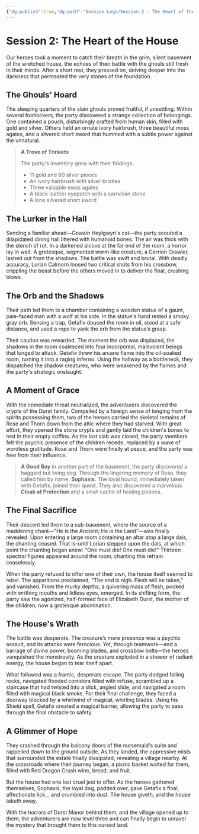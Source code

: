 ```yaml
---
{"dg-publish":true,"dg-path":"Session Logs/Session 2 - The Heart of the House.md","permalink":"/session-logs/session-2-the-heart-of-the-house/"}
---
```


# Session 2: The Heart of the House

Our heroes took a moment to catch their breath in the grim, silent basement of the wretched house, the echoes of their battle with the ghouls still fresh in their minds. After a short rest, they pressed on, delving deeper into the darkness that permeated the very stones of the foundation.

## The Ghouls' Hoard

The sleeping quarters of the slain ghouls proved fruitful, if unsettling. Within several footlockers, the party discovered a strange collection of belongings. One contained a pouch, disturbingly crafted from human skin, filled with gold and silver. Others held an ornate ivory hairbrush, three beautiful moss agates, and a silvered short sword that hummed with a subtle power against the unnatural.

> **A Trove of Trinkets**
> 
> The party's inventory grew with their findings:
> - 11 gold and 60 silver pieces
> - An ivory hairbrush with silver bristles
> - Three valuable moss agates
> - A black leather eyepatch with a carnelian stone
> - A lone silvered short sword

## The Lurker in the Hall

Sending a familiar ahead—Gowain Heylgwyn's cat—the party scouted a dilapidated dining hall littered with humanoid bones. The air was thick with the stench of rot. In a darkened alcove at the far end of the room, a horror lay in wait. A grotesque, segmented worm-like creature, a Carrion Crawler, lashed out from the shadows. The battle was swift and brutal. With deadly accuracy, Lorian Calmorn loosed two critical shots from his crossbow, crippling the beast before the others moved in to deliver the final, crushing blows.

## The Orb and the Shadows

Their path led them to a chamber containing a wooden statue of a gaunt, pale-faced man with a wolf at his side. In the statue's hand rested a smoky gray orb. Sensing a trap, Getafix  doused the room in oil, stood at a safe distance, and used a rope to yank the orb from the statue’s grasp.

Their caution was rewarded. The moment the orb was displaced, the shadows in the room coalesced into four incorporeal, malevolent beings that lunged to attack. Getafix threw his arcane flame into the oil-soaked room, turning it into a raging inferno. Using the hallway as a bottleneck, they dispatched the shadow creatures, who were weakened by the flames and the party's strategic onslaught.

## A Moment of Grace

With the immediate threat neutralized, the adventurers discovered the crypts of the Durst family. Compelled by a foreign sense of longing from the spirits possessing them, two of the heroes carried the skeletal remains of Rose and Thorn down from the attic where they had starved. With great effort, they opened the stone crypts and gently laid the children's bones to rest in their empty coffins. As the last slab was closed, the party members felt the psychic presence of the children recede, replaced by a wave of wordless gratitude. Rose and Thorn were finally at peace, and the party was free from their influence.

> **A Good Boy**
> In another part of the basement, the party discovered a haggard but living dog. Through the lingering memory of Rose, they called him by name: **Sophaxis**. The loyal hound, immediately taken with Getafix, joined their quest. They also discovered a marvelous **Cloak of Protection** and a small cache of healing potions.

## The Final Sacrifice

Their descent led them to a sub-basement, where the source of a maddening chant—"He is the Ancient; He is the Land"—was finally revealed. Upon entering a large room containing an altar atop a large dais, the chanting ceased. That is–until Lorian stepped upon the dais, at which point the chanting began anew: "One must die! One must die!"
Thirteen spectral figures appeared around the room, chanting this refrain ceaselessly.

When the party refused to offer one of their own, the house itself seemed to rebel. The apparitions proclaimed, "The end is nigh. Flesh will be taken," and vanished. From the murky depths, a quivering mass of flesh, pocked with writhing mouths and lidless eyes, emerged. In its shifting form, the party saw the agonized, half-formed face of Elizabeth Durst, the mother of the children, now a grotesque abomination.

## The House's Wrath

The battle was desperate. The creature’s mere presence was a psychic assault, and its attacks were ferocious. Yet, through teamwork—and a barrage of divine power, booming blades, and crossbow bolts—the heroes vanquished the monstrosity. As the creature exploded in a shower of radiant energy, the house began to tear itself apart.

What followed was a frantic, desperate escape. The party dodged falling rocks, navigated flooded corridors filled with refuse, scrambled up a staircase that had twisted into a slick, angled slide, and navigated a room filled with magical black smoke. For their final challenge, they faced a doorway blocked by a whirlwind of magical, whirling blades. Using his _Shield_ spell, Getafix created a magical barrier, allowing the party to pass through the final obstacle to safety.

## A Glimmer of Hope

They crashed through the balcony doors of the nursemaid's suite and rappelled down to the ground outside. As they landed, the oppressive mists that surrounded the estate finally dissipated, revealing a village nearby. At the crossroads where their journey began, a picnic basket waited for them, filled with Red Dragon Crush wine, bread, and fruit.

But the house had one last cruel jest to offer. As the heroes gathered themselves, Sophaxis, the loyal dog, padded over, gave Getafix a final, affectionate lick... and crumbled into dust. The house giveth, and the house taketh away.

With the horrors of Durst Manor behind them, and the village opened up to them, the adventurers are now level three and can finally begin to unravel the mystery that brought them to this cursed land.
